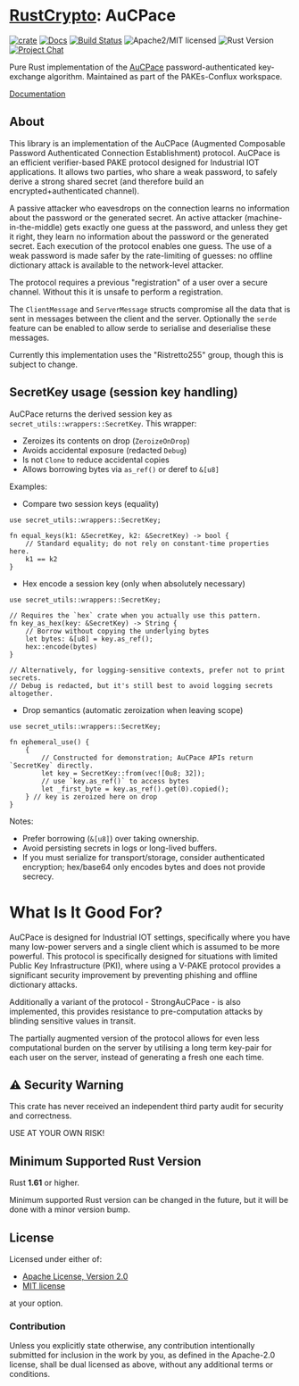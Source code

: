 # [RustCrypto]: AuCPace

[![crate][crate-image]][crate-link]
[![Docs][docs-image]][docs-link]
[![Build Status][build-image]][build-link]
![Apache2/MIT licensed][license-image]
![Rust Version][rustc-image]
[![Project Chat][chat-image]][chat-link]

Pure Rust implementation of the [AuCPace] password-authenticated key-exchange algorithm. Maintained as part of the PAKEs-Conflux workspace.

[Documentation][docs-link]

## About

This library is an implementation of the AuCPace (Augmented Composable Password Authenticated Connection Establishment)
protocol. AuCPace is an efficient verifier-based PAKE protocol designed for Industrial IOT applications.
It allows two parties, who share a weak password, to safely derive a strong shared secret (and therefore build 
an encrypted+authenticated channel).

A passive attacker who eavesdrops on the connection learns no information
about the password or the generated secret. An active attacker
(machine-in-the-middle) gets exactly one guess at the password, and unless they
get it right, they learn no information about the password or the generated
secret. Each execution of the protocol enables one guess. The use of a weak
password is made safer by the rate-limiting of guesses: no offline
dictionary attack is available to the network-level attacker.

The protocol requires a previous "registration" of a user over a secure channel.
Without this it is unsafe to perform a registration.

The `ClientMessage` and `ServerMessage` structs compromise all the data that is sent in messages between the
client and the server. Optionally the `serde` feature can be enabled to allow serde to serialise and deserialise
these messages.

Currently this implementation uses the "Ristretto255" group, though this is subject to change.

## SecretKey usage (session key handling)

AuCPace returns the derived session key as `secret_utils::wrappers::SecretKey`. This wrapper:
- Zeroizes its contents on drop (`ZeroizeOnDrop`)
- Avoids accidental exposure (redacted `Debug`)
- Is not `Clone` to reduce accidental copies
- Allows borrowing bytes via `as_ref()` or deref to `&[u8]`

Examples:

- Compare two session keys (equality)

```/dev/null/usage.rs#L1-11
use secret_utils::wrappers::SecretKey;

fn equal_keys(k1: &SecretKey, k2: &SecretKey) -> bool {
    // Standard equality; do not rely on constant-time properties here.
    k1 == k2
}
```

- Hex encode a session key (only when absolutely necessary)

```/dev/null/usage.rs#L12-29
use secret_utils::wrappers::SecretKey;

// Requires the `hex` crate when you actually use this pattern.
fn key_as_hex(key: &SecretKey) -> String {
    // Borrow without copying the underlying bytes
    let bytes: &[u8] = key.as_ref();
    hex::encode(bytes)
}

// Alternatively, for logging-sensitive contexts, prefer not to print secrets.
// Debug is redacted, but it's still best to avoid logging secrets altogether.
```

- Drop semantics (automatic zeroization when leaving scope)

```/dev/null/usage.rs#L30-44
use secret_utils::wrappers::SecretKey;

fn ephemeral_use() {
    {
        // Constructed for demonstration; AuCPace APIs return `SecretKey` directly.
        let key = SecretKey::from(vec![0u8; 32]);
        // use `key.as_ref()` to access bytes
        let _first_byte = key.as_ref().get(0).copied();
    } // key is zeroized here on drop
}
```

Notes:
- Prefer borrowing (`&[u8]`) over taking ownership.
- Avoid persisting secrets in logs or long-lived buffers.
- If you must serialize for transport/storage, consider authenticated encryption; hex/base64 only encodes bytes and does not provide secrecy.

# What Is It Good For?
AuCPace is designed for Industrial IOT settings, specifically where you have many low-power servers and a single
client which is assumed to be more powerful. This protocol is specifically designed for situations with limited
Public Key Infrastructure (PKI), where using a V-PAKE protocol provides a significant security improvement by
preventing phishing and offline dictionary attacks.

Additionally a variant of the protocol - StrongAuCPace - is also implemented, this provides resistance to
pre-computation attacks by blinding sensitive values in transit.

The partially augmented version of the protocol allows for even less computational burden on the server by utilising
a long term key-pair for each user on the server, instead of generating a fresh one each time.

## ⚠️ Security Warning

This crate has never received an independent third party audit for security and
correctness.

USE AT YOUR OWN RISK!

## Minimum Supported Rust Version

Rust **1.61** or higher.

Minimum supported Rust version can be changed in the future, but it will be
done with a minor version bump.

## License

Licensed under either of:

 * [Apache License, Version 2.0](http://www.apache.org/licenses/LICENSE-2.0)
 * [MIT license](http://opensource.org/licenses/MIT)

at your option.

### Contribution

Unless you explicitly state otherwise, any contribution intentionally submitted
for inclusion in the work by you, as defined in the Apache-2.0 license, shall be
dual licensed as above, without any additional terms or conditions.

[//]: # (badges)

[crate-image]: https://img.shields.io/crates/v/aucpace-conflux.svg
[crate-link]: https://crates.io/crates/aucpace-conflux
[docs-image]: https://docs.rs/aucpace-conflux/badge.svg
[docs-link]: https://docs.rs/aucpace-conflux/
[build-image]: https://github.com/thatnewyorker/PAKEs-Conflux/actions/workflows/aucpace.yml/badge.svg
[build-link]: https://github.com/thatnewyorker/PAKEs-Conflux/actions/workflows/aucpace.yml
[license-image]: https://img.shields.io/badge/license-Apache2.0/MIT-blue.svg
[rustc-image]: https://img.shields.io/badge/rustc-1.60+-blue.svg
[chat-image]: https://img.shields.io/badge/zulip-join_chat-blue.svg
[chat-link]: https://rustcrypto.zulipchat.com/#narrow/stream/260045-PAKEs

[//]: # (general links)

[RustCrypto]: https://github.com/RustCrypto
[AuCPace]: https://eprint.iacr.org/2018/286
